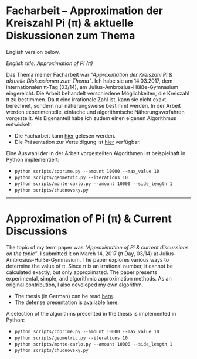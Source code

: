 # Facharbeit – Approximation der Kreiszahl Pi (π) & aktuelle Diskussionen zum Thema

English version below.

_English title: Approximation of Pi (π)_

Das Thema meiner Facharbeit war _"Approximation der Kreiszahl Pi & aktuelle Diskussionen zum Thema"_. Ich habe sie am 14.03.2017, dem internationalen π-Tag (03/14), am Julius-Ambrosius-Hülße-Gymnasium eingereicht. Die Arbeit behandelt verschiedene Möglichkeiten, die Kreiszahl π zu bestimmen. Da π eine irrationale Zahl ist, kann sie nicht exakt berechnet, sondern nur näherungsweise bestimmt werden. In der Arbeit werden experimentelle, einfache und algorithmische Näherungsverfahren vorgestellt. Als Eigenanteil habe ich zudem einen eigenen Algorithmus entwickelt.

- Die Facharbeit kann [hier](https://github.com/SoWieMarkus/Facharbeit/blob/main/Facharbeit.pdf) gelesen werden.
- Die Präsentation zur Verteidigung ist [hier](https://github.com/SoWieMarkus/Facharbeit/blob/main/Versuche%20der%20Ann%C3%A4herung%20an%20die%20Kreiszahl%20und%20aktuelle.pptx) verfügbar.

Eine Auswahl der in der Arbeit vorgestellten Algorithmen ist beispielhaft in Python implementiert:

- `python scripts/coprime.py --amount 10000 --max_value 10`
- `python scripts/geometric.py --iterations 10`
- `python scripts/monte-carlo.py --amount 10000 --side_length 1`
- `python scripts/chudnovsky.py`

---

# Approximation of Pi (π) & Current Discussions

The topic of my term paper was _"Approximation of Pi & current discussions on the topic"_. I submitted it on March 14, 2017 (π Day, 03/14) at Julius-Ambrosius-Hülße-Gymnasium. The paper explores various ways to determine the value of π. Since π is an irrational number, it cannot be calculated exactly, but only approximated. The paper presents experimental, simple, and algorithmic approximation methods. As an original contribution, I also developed my own algorithm.

- The thesis (in German) can be read [here](https://github.com/SoWieMarkus/Facharbeit/blob/main/Facharbeit.pdf).
- The defense presentation is available [here](https://github.com/SoWieMarkus/Facharbeit/blob/main/Versuche%20der%20Ann%C3%A4herung%20an%20die%20Kreiszahl%20und%20aktuelle.pptx).

A selection of the algorithms presented in the thesis is implemented in Python:

- `python scripts/coprime.py --amount 10000 --max_value 10`
- `python scripts/geometric.py --iterations 10`
- `python scripts/monte-carlo.py --amount 10000 --side_length 1`
- `python scripts/chudnovsky.py`
